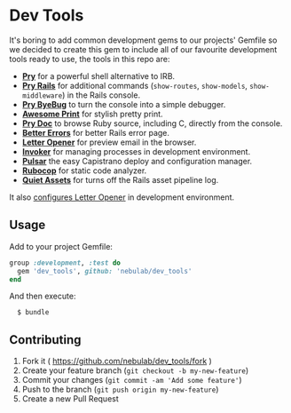 # Dev Tools

It's boring to add common development gems to our projects' Gemfile so we decided to
create this gem to include all of our favourite development tools
ready to use, the tools in this repo are:

* [**Pry**][pry] for a powerful shell alternative to IRB.
* [**Pry Rails**][pry-rails] for additional commands (`show-routes`,
  `show-models`, `show-middleware`) in the Rails console.
* [**Pry ByeBug**][pry-byebug] to turn the console into a simple debugger.
* [**Awesome Print**][awesome_print] for stylish pretty print.
* [**Pry Doc**][pry-doc] to browse Ruby source, including C, directly from the
  console.
* [**Better Errors**][better_errors] for better Rails error page.
* [**Letter Opener**][letter_opener] for preview email in the browser.
* [**Invoker**][invoker] for managing processes in development environment.
* [**Pulsar**][pulsar] the easy Capistrano deploy and configuration manager.
* [**Rubocop**][rubocop] for static code analyzer.
* [**Quiet Assets**][quiet_assets] for turns off the Rails asset pipeline log.

It also [configures Letter Opener][letter_opener_conf] in development environment.

## Usage

Add to your project Gemfile:

```ruby
group :development, :test do
  gem 'dev_tools', github: 'nebulab/dev_tools'
end
```

And then execute:

```
  $ bundle
```

## Contributing

1. Fork it ( https://github.com/nebulab/dev_tools/fork )
2. Create your feature branch (`git checkout -b my-new-feature`)
3. Commit your changes (`git commit -am 'Add some feature'`)
4. Push to the branch (`git push origin my-new-feature`)
5. Create a new Pull Request

[pry]:                http://pry.github.com
[awesome_print]:      https://github.com/michaeldv/awesome_print
[pry-rails]:          https://github.com/rweng/pry-rails
[pry-doc]:            https://github.com/pry/pry-doc
[pry-byebug]:         https://github.com/deivid-rodriguez/pry-byebug
[better_errors]:      https://github.com/charliesome/better_errors
[letter_opener]:      https://github.com/ryanb/letter_opener
[invoker]:            https://github.com/code-mancers/invoker
[pulsar]:             https://github.com/nebulab/pulsar
[rubocop]:            https://github.com/bbatsov/rubocop
[letter_opener_conf]: https://github.com/nebulab/dev_tools/blob/master/lib/dev_tools/railtie.rb#L20
[quiet_assets]:       https://github.com/evrone/quiet_assets
